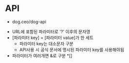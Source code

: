 # API

- dog.ceo/dog-api

* URL에 포함된 파라미터로 '?' 이후의 문자영
* [파라미터 key] = [파라미터 value]가 한 세트
  * 파라미터 key는 대소문자 구분
  * API사용 시 공식 문서에 명시된 파라미터 key를 사용해야됨
* 파라미터가 여러개면 &로 구분
  *[]